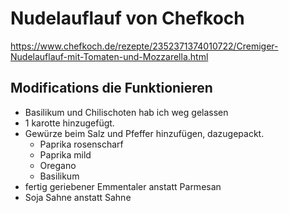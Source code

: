 # Nudelauflauf von Chefkoch

https://www.chefkoch.de/rezepte/2352371374010722/Cremiger-Nudelauflauf-mit-Tomaten-und-Mozzarella.html

## Modifications die Funktionieren

- Basilikum und Chilischoten hab ich weg gelassen
- 1 karotte hinzugefügt.
- Gewürze beim Salz und Pfeffer hinzufügen, dazugepackt.
  - Paprika rosenscharf
  - Paprika mild
  - Oregano
  - Basilikum
- fertig geriebener Emmentaler anstatt Parmesan
- Soja Sahne anstatt Sahne
